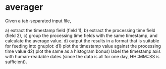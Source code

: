 # averagerGiven a tab-separated input file, a) extract the timestamp field (field 1),b) extract the processing time field (field 2),c) group the processing time fields with the same timestamp, and calculate the average value. d) output the results in a format that is suitable for feeding into gnuplot: d1) plot the timestamp value against the processing time valued2) plot the same as a histogrambonus) label the timestamp axis with human-readable dates (since the data is all for one day, HH::MM::SS is sufficient). 